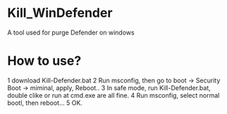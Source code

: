 # Kill_WinDefender
A tool used for purge Defender on windows

# How to use?
1 download Kill-Defender.bat
2 Run msconfig, then go to boot -> Security Boot -> miminal, apply, Reboot..
3 In safe mode, run Kill-Defender.bat, double clike or run at cmd.exe are all fine.
4 Run msconfig, select normal bootl, then reboot...
5 OK.
